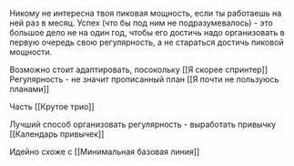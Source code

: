 Никому не интересна твоя пиковая мощность, если ты работаешь на ней раз в месяц. Успех (что бы под ним не подразумевалось) - это большое дело не на один год, чтобы его достичь надо организовать в первую очередь свою регулярность, а не стараться достичь пиковой мощности.

Возможно стоит адаптировать, посокольку [[Я скорее спринтер]]
Регулярность - не значит прописанный план [[Я почти не пользуюсь планами]]

Часть [[Крутое трио]]

Лучший способ организовать регулярность - выработать привычку [[Календарь привычек]]

Идейно схоже с [[Минимальная базовая линия]]